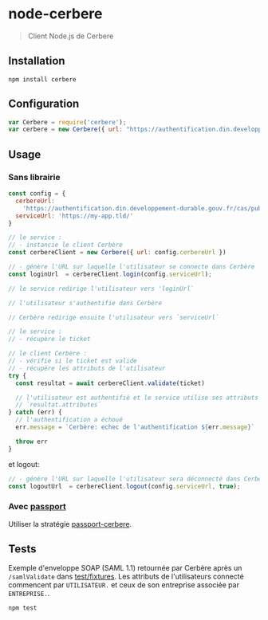 # node-cerbere

> Client Node.js de Cerbere

## Installation

```shell
npm install cerbere
```

## Configuration

```js
var Cerbere = require('cerbere');
var cerbere = new Cerbere({ url: "https://authentification.din.developpement-durable.gouv.fr/cas/public" });
```

## Usage

### Sans librairie

```js
const config = {
  cerbereUrl:
    'https://authentification.din.developpement-durable.gouv.fr/cas/public',
  serviceUrl: 'https://my-app.tld/'
}

// le service :
// - instancie le client Cerbère
const cerbereClient = new Cerbere({ url: config.cerbereUrl })

// - génère l'URL sur laquelle l'utilisateur se connecte dans Cerbère
const loginUrl  = cerbereClient.login(config.serviceUrl);

// le service redirige l'utilisateur vers 'loginUrl`

// l'utilisateur s'authentifie dans Cerbère

// Cerbère redirige ensuite l'utilisateur vers `serviceUrl`

// le service :
// - récupère le ticket

// le client Cerbère :
// - vérifie si le ticket est valide
// - récupère les attributs de l'utilisateur
try {
  const resultat = await cerbereClient.validate(ticket)

  // l'utilisateur est authentifié et le service utilise ses attributs
  // `resultat.attributes`
} catch (err) {
  // l'authentification a échoué
  err.message = `Cerbère: echec de l'authentification ${err.message}`

  throw err
}
```

et logout:

```js
// - génère l'URL sur laquelle l'utilisateur sera déconnecté dans Cerbère
const logoutUrl  = cerbereClient.logout(config.serviceUrl, true);
```

### Avec [passport](https://passportjs.org)

Utiliser la stratégie [passport-cerbere](https://github.com/MTES-MCT/passport-cerbere).

## Tests

Exemple d'enveloppe SOAP (SAML 1.1) retournée par Cerbère après un `/samlValidate` dans [test/fixtures](test/fixtures). Les attributs de l'utilisateurs connecté commencent par `UTILISATEUR.` et ceux de son entreprise associée par `ENTREPRISE.`.

```shell
npm test
```
